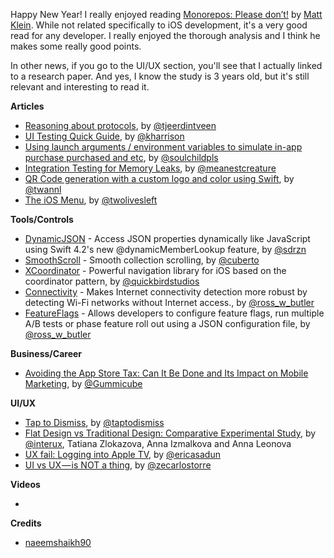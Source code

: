 Happy New Year! I really enjoyed reading [Monorepos: Please don’t!](https://medium.com/@mattklein123/monorepos-please-dont-e9a279be011b) by [Matt Klein](https://twitter.com/mattklein123). While not related specifically to iOS development, it's a very good read for any developer. I really enjoyed the thorough analysis and I think he makes some really good points.

In other news, if you go to the UI/UX section, you'll see that I actually linked to a research paper. And yes, I know the study is 3 years old, but it's still relevant and interesting to read it.

**Articles**

* [Reasoning about protocols](https://swiftindepth.com/2019-01-01/reasoning-about-protocols), by [@tjeerdintveen](https://twitter.com/tjeerdintveen)
* [UI Testing Quick Guide](https://useyourloaf.com/blog/ui-testing-quick-guide/), by [@kharrison](https://twitter.com/kharrison)
* [Using launch arguments / environment variables to simulate in-app purchase purchased and etc](https://fluffy.es/launch-arguments-environment-variables/), by [@soulchildpls](https://twitter.com/soulchildpls)
* [Integration Testing for Memory Leaks](https://developers.soundcloud.com/blog/integration-testing-for-memory-leaks), by [@meanestcreature](https://twitter.com/meanestcreature)
* [QR Code generation with a custom logo and color using Swift](https://www.avanderlee.com/swift/qr-code-generation-swift/), by [@twannl](https://www.twitter.com/twannl)
* [The iOS Menu](https://codea.io/blog/the-ios-menu/), by [@twolivesleft](https://twitter.com/twolivesleft)

**Tools/Controls**

* [DynamicJSON](https://github.com/saoudrizwan/DynamicJSON) - Access JSON properties dynamically like JavaScript using Swift 4.2's new @dynamicMemberLookup feature, by [@sdrzn](https://twitter.com/sdrzn)
* [SmoothScroll](https://github.com/Cuberto/smooth-scroll) - Smooth collection scrolling, by [@cuberto](https://twitter.com/cuberto)
* [XCoordinator](https://github.com/quickbirdstudios/XCoordinator) - Powerful navigation library for iOS based on the coordinator pattern, by [@quickbirdstudios](https://github.com/quickbirdstudios)
* [Connectivity](https://github.com/rwbutler/Connectivity) - Makes Internet connectivity detection more robust by detecting Wi-Fi networks without Internet access., by [@ross_w_butler](https://twitter.com/ross_w_butler)
* [FeatureFlags](https://github.com/rwbutler/FeatureFlags) - Allows developers to configure feature flags, run multiple A/B tests or phase feature roll out using a JSON configuration file, by [@ross_w_butler](https://twitter.com/ross_w_butler)

**Business/Career**

* [Avoiding the App Store Tax: Can It Be Done and Its Impact on Mobile Marketing](https://blog.gummicube.com/2019/01/avoiding-the-app-store-tax-can-it-be-done-and-its-impact-on-mobile-marketing/), by [@Gummicube](https://twitter.com/Gummicube)

**UI/UX**

* [Tap to Dismiss](https://medium.com/tap-to-dismiss/tap-to-dismiss-fbc66bdf500a), by [@taptodismiss](https://twitter.com/taptodismiss)
* [Flat Design vs Traditional Design: Comparative Experimental Study](https://www.researchgate.net/publication/281628009_Flat_Design_vs_Traditional_Design_Comparative_Experimental_Study), by [@interux](https://twitter.com/interux), Tatiana Zlokazova, Anna Izmalkova and Anna Leonova
* [UX fail: Logging into Apple TV](https://ericasadun.com/2019/01/03/ux-fail-logging-into-apple-tv/), by [@ericasadun](https://twitter.com/ericasadun)
* [UI vs UX — is NOT a thing](https://uxdesign.cc/ui-vs-ux-is-not-a-thing-28aef994fddc), by [@zecarlostorre](https://twitter.com/zecarlostorre)

**Videos**

* 

**Credits**

* [naeemshaikh90](https://github.com/naeemshaikh90)
